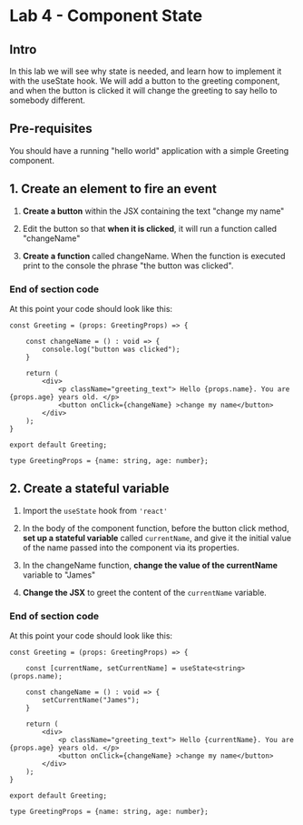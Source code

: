 # Lab 4 - Component State

## Intro

In this lab we will see why state is needed, and learn how to implement it with the useState hook. We will add a button to the greeting component, and when the button is clicked it will change the greeting to say hello to somebody different.

## Pre-requisites

You should have a running "hello world" application with a simple Greeting component.

## 1. Create an element to fire an event

1. **Create a button** within the JSX containing the text "change my name"

2. Edit the button so that **when it is clicked**, it will run a function called "changeName"

3. **Create a function** called changeName. When the function is executed print to the console the phrase "the button was clicked".

### End of section code
At this point your code should look like this:

```
const Greeting = (props: GreetingProps) => {
 
    const changeName = () : void => {
        console.log("button was clicked");
    }

    return (
        <div>
            <p className="greeting_text"> Hello {props.name}. You are {props.age} years old. </p>
            <button onClick={changeName} >change my name</button>
        </div>
    );
}

export default Greeting;

type GreetingProps = {name: string, age: number};
```

## 2. Create a stateful variable

1. Import the `useState` hook from `'react'`

2. In the body of the component function, before the button click method, **set up a stateful variable** called `currentName`, and give it the initial value of the name passed into the component via its properties.

3. In the changeName function, **change the value of the currentName** variable to "James"

4. **Change the JSX** to greet the content of the `currentName` variable.

### End of section code
At this point your code should look like this:

```
const Greeting = (props: GreetingProps) => {

    const [currentName, setCurrentName] = useState<string>(props.name);
 
    const changeName = () : void => {
        setCurrentName("James");
    }

    return (
        <div>
            <p className="greeting_text"> Hello {currentName}. You are {props.age} years old. </p>
            <button onClick={changeName} >change my name</button>
        </div>
    );
}

export default Greeting;

type GreetingProps = {name: string, age: number};
```

